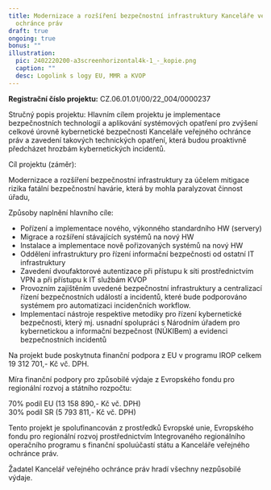 ```yaml
---
title: Modernizace a rozšíření bezpečnostní infrastruktury Kanceláře veřejného
  ochránce práv
draft: true
ongoing: true
bonus: ""
illustration:
  pic: 2402220200-a3screenhorizontal4k-1_-_kopie.png
  caption: ""
  desc: Logolink s logy EU, MMR a KVOP
---
```

<p><strong>Registrační číslo projektu:</strong>&nbsp;CZ.06.01.01/00/22_004/0000237</p>

<p>Stručný popis projektu: Hlavním cílem projektu je implementace bezpečnostních technologií a aplikování systémových opatření pro zvýšení celkové úrovně kybernetické bezpečnosti Kanceláře veřejného ochránce práv a zavedení takových technických opatření, která budou proaktivně předcházet hrozbám kybernetických incidentů.</p>

<p>Cíl projektu (záměr):</p>

<p>Modernizace a rozšíření bezpečnostní infrastruktury za účelem mitigace rizika fatální bezpečnostní havárie, která by mohla paralyzovat činnost úřadu,</p>

<p>Způsoby naplnění hlavního cíle:</p>

<ul>
	<li>Pořízení&nbsp;a implementace&nbsp;nového, výkonného standardního HW (servery)</li>
	<li>Migrace&nbsp;a rozšíření&nbsp;stávajících systémů na nový HW</li>
	<li>Instalace&nbsp;a implementace nově pořizovaných systémů na nový HW</li>
	<li>Oddělení&nbsp;infrastruktury pro řízení informační bezpečnosti od ostatní IT infrastruktury</li>
	<li>Zavedení&nbsp;dvoufaktorové autentizace při přístupu k síti prostřednictvím VPN a při přístupu k IT službám KVOP</li>
	<li>Provozním zajištěním uvedené bezpečnostní infrastruktury a centralizací řízení bezpečnostních událostí a incidentů, které bude podporováno systémem pro automatizaci incidenčních workflow.</li>
	<li>Implementací nástroje respektive metodiky pro řízení kybernetické bezpečnosti, který mj. usnadní spolupráci s Národním úřadem pro kybernetickou a informační bezpečnost (NÚKIBem) a evidenci bezpečnostních incidentů</li>
</ul>

<p>Na projekt bude poskytnuta finanční podpora z&nbsp;EU v programu IROP celkem 19 312 701,- Kč vč. DPH.</p>

<p>Míra finanční podpory pro způsobilé výdaje z Evropského fondu pro regionální rozvoj a státního rozpočtu:</p>

<p>70% podíl EU (13 158 890,- Kč vč. DPH)<br />
30% podíl SR (5 793 811,- Kč vč. DPH)</p>

<p>Tento projekt je spolufinancován z&nbsp;prostředků Evropské unie, Evropského fondu pro regionální rozvoj prostřednictvím Integrovaného regionálního operačního programu s&nbsp;finanční spoluúčastí státu a&nbsp;Kanceláře veřejného ochránce práv.</p>

<p>Žadatel Kancelář veřejného ochránce práv hradí všechny nezpůsobilé výdaje.</p>

